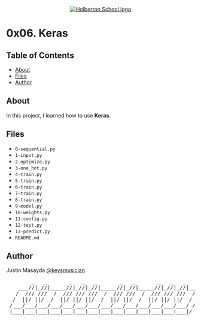 <p align="center">
  <a href=#>
    <img src="https://user-images.githubusercontent.com/74752740/175812508-dc2482bf-bd5b-4c0a-b075-1bede95c488e.png" alt="Holberton School logo">
  </a>
</p>

# 0x06. Keras

## Table of Contents
* [About](#about)
* [Files](#files)
* [Author](#author)

## About
In this project, I learned how to use **Keras**.

## Files
* `0-sequential.py`
* `1-input.py`
* `2-optimize.py`
* `3-one_hot.py`
* `4-train.py`
* `5-train.py`
* `6-train.py`
* `7-train.py`
* `8-train.py`
* `9-model.py`
* `10-weights.py`
* `11-config.py`
* `12-test.py`
* `13-predict.py`
* `README.md`

## Author
Justin Masayda [@keysmusician](https://github.com/keysmusician)
<pre align="center">
        _   _       _   _   _       _   _       _   _   _     
    ___//|_//|_____//|_//|_//|_____//|_//|_____//|_//|_//|___ 
   /  /// ///  /  /// /// ///  /  /// ///  /  /// /// ///  / |
  /  ||/ ||/  /  ||/ ||/ ||/  /  ||/ ||/  /  ||/ ||/ ||/  / / 
 /___/___/___/___/___/___/___/___/___/___/___/___/___/___/ /  
 |___|___|___|___|___|___|___|___|___|___|___|___|___|___|/   
 
</pre>
<p><span style="font-family: 'Lucida Console'; line-height: 14px; font-size: 14px; display: inline-block;">&nbsp;</span></p>
